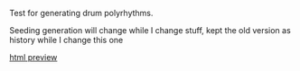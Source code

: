 Test for generating drum polyrhythms.

Seeding generation will change while I change stuff, kept the old version as history while I change this one


[html preview](http://rawgit.com/AtActionPark/polyrhythmGenDev/master/index.html)
